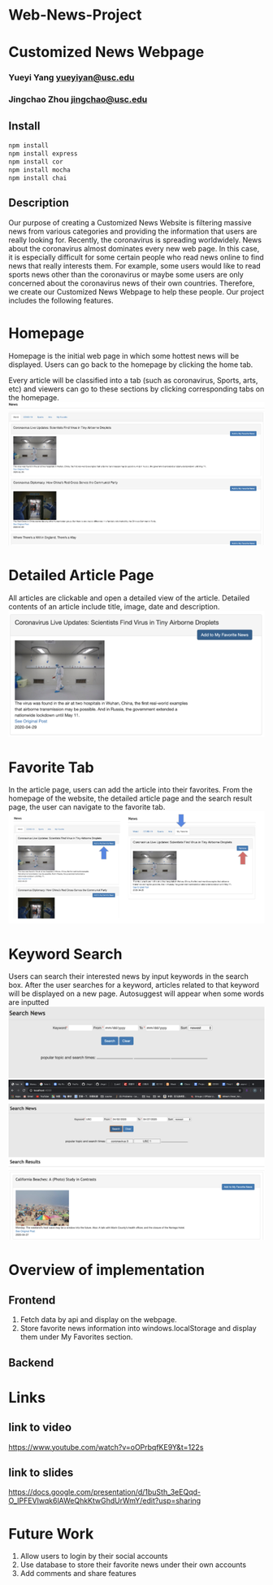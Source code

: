 # Web-News-Project
# Customized News Webpage
### Yueyi Yang  yueyiyan@usc.edu
### Jingchao Zhou jingchao@usc.edu

## Install
```
npm install 
npm install express
npm install cor
npm install mocha
npm install chai
```
## Description
Our purpose of creating a Customized News Website is filtering massive news from various categories and providing the information that users are really looking for. Recently, the coronavirus is spreading worldwidely. News about the coronavirus almost dominates every new web page. In this case, it is especially difficult for some certain people who read news online to find news that really interests them. For example, some users would like to read sports news other than the coronavirus or maybe some users are only concerned about the coronavirus news of their own countries. Therefore, we create our Customized News Webpage to help these people. Our project includes the following features.

# Homepage
Homepage is the initial web page in which some hottest news will be displayed. Users can go back to the homepage by clicking the home tab.

Every article will be classified into a tab (such as coronavirus, Sports, arts, etc) and viewers can go to these sections by clicking corresponding tabs on the homepage.
![image](https://github.com/JingchaoZhou/Web-News-Project/blob/master/Screen%20Shot%202020-04-29%20at%201.48.50%20AM.png)

# Detailed Article Page
All articles are clickable and open a detailed view of the article. Detailed contents of an article include title, image, date and description.
![image](https://github.com/JingchaoZhou/Web-News-Project/blob/master/Screen%20Shot%202020-04-29%20at%201.58.52%20AM.png)

# Favorite Tab
In the article page, users can add the article into their favorites. From the homepage of the website, the detailed article page and the search result page, the user can navigate to the favorite tab.
![image](https://github.com/JingchaoZhou/Web-News-Project/blob/master/Screen%20Shot%202020-04-29%20at%202.25.52%20PM.png)

# Keyword Search
Users can search their interested news by input keywords in the search box. After the user searches for a keyword, articles related to that keyword will be displayed on a new page.
Autosuggest will appear when some words are inputted
![image](https://github.com/JingchaoZhou/Web-News-Project/blob/master/Screen%20Shot%202020-04-28%20at%201.23.13%20PM.png)
![image](https://github.com/JingchaoZhou/Web-News-Project/blob/master/Screen%20Shot%202020-04-28%20at%201.26.18%20PM.png)

# Overview of implementation
## Frontend
1. Fetch data by api and display on the webpage.
2. Store favorite news information into windows.localStorage and display them under My Favorites section.

## Backend


# Links
## link to video
https://www.youtube.com/watch?v=oOPrbqfKE9Y&t=122s

## link to slides
https://docs.google.com/presentation/d/1buSth_3eEQqd-O_IPFEVIwqk6lAWeQhkKtwGhdUrWmY/edit?usp=sharing

# Future Work
1. Allow users to login by their social accounts
2. Use database to store their favorite news under their own accounts
3. Add comments and share features


